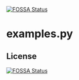 [![FOSSA Status](https://app.fossa.io/api/projects/git%2Bgithub.com%2Fkrishnamanchikalapudi%2Fexamples.py.svg?type=shield)](https://app.fossa.io/projects/git%2Bgithub.com%2Fkrishnamanchikalapudi%2Fexamples.py?ref=badge_shield)

# examples.py

## License
[![FOSSA Status](https://app.fossa.io/api/projects/git%2Bgithub.com%2Fkrishnamanchikalapudi%2Fexamples.py.svg?type=large)](https://app.fossa.io/projects/git%2Bgithub.com%2Fkrishnamanchikalapudi%2Fexamples.py?ref=badge_large)